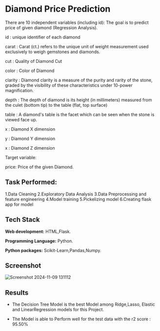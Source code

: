 
# Diamond Price Prediction

There are 10 independent variables (including id): The goal is to predict price of given diamond (Regression Analysis).

id : unique identifier of each diamond

carat : Carat (ct.) refers to the unique unit of weight measurement used exclusively to weigh gemstones and diamonds.

cut : Quality of Diamond Cut

color : Color of Diamond

clarity : Diamond clarity is a measure of the purity and rarity of the stone, graded by the visibility of these characteristics under 10-power magnification.

depth : The depth of diamond is its height (in millimeters) measured from the culet (bottom tip) to the table (flat, top surface)

table : A diamond's table is the facet which can be seen when the stone is viewed face up.

x : Diamond X dimension

y : Diamond Y dimension

x : Diamond Z dimension

Target variable:

price: Price of the given Diamond.


## Task Performed:
1.Data Cleaning
2.Exploratory Data Analysis
3.Data Preprocessing and feature engineering
4.Model training
5.Pickelizing model
6.Creating flask app for model


## Tech Stack

**Web development:** HTML,Flask.

**Programming Language:** Python.

**Python packages:** Scikit-Learn,Pandas,Numpy.

## Screenshot

![Screenshot 2024-11-09 131112](https://github.com/user-attachments/assets/9056fc2e-dfb5-4ec3-8f20-f0a92cc76fa7)
## Results
- The Decision Tree Model is the best Model among Ridge,Lasso,      Elastic and LinearRegression models for this Project.

- The Model is able to Perform well for the test data with the r2 score : 95.50%